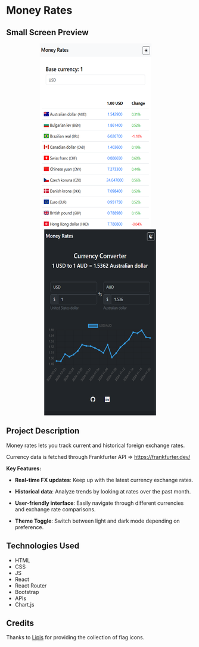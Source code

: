 # Money Rates

## Small Screen Preview
<p align="center">
  <img align="top" src="screenshots/Screenshot 2024-12-02 154807.png" width="300" height="500">&nbsp;&nbsp;&nbsp;&nbsp;&nbsp;&nbsp;
  <img align="top" src="screenshots/Screenshot 2024-11-20 162721.png" width="300" height="500">
</p>

## Project Description
Money rates lets you track current and historical foreign exchange rates.

Currency data is fetched through Frankfurter API => https://frankfurter.dev/

**Key Features:**

- **Real-time FX updates**: Keep up with the latest currency exchange rates.

- **Historical data**: Analyze trends by looking at rates over the past month.

- **User-friendly interface**: Easily navigate through different currencies and exchange rate comparisons.

- **Theme Toggle**: Switch between light and dark mode depending on preference.

## Technologies Used 
- HTML
- CSS
- JS
- React
- React Router
- Bootstrap
- APIs
- Chart.js

## Credits
Thanks to <a href="https://github.com/lipis">Lipis</a> for providing the collection of flag icons.
